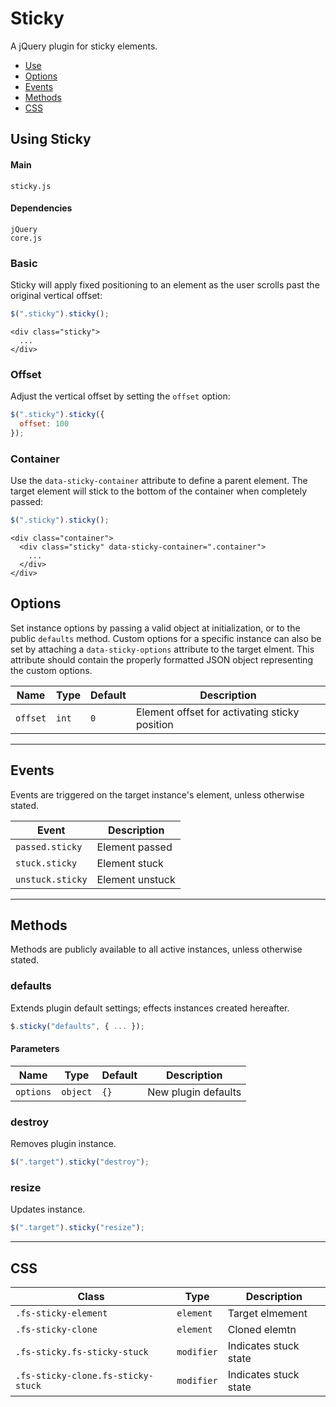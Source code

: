 # Sticky

A jQuery plugin for sticky elements.

<!-- HEADER END -->

<!-- NAV START -->

* [Use](#use)
* [Options](#options)
* [Events](#events)
* [Methods](#methods)
* [CSS](#css)

<!-- NAV END -->

<!-- DEMO BUTTON -->

<a name="use"></a>

## Using Sticky


#### Main

```markup
sticky.js
```


#### Dependencies

```markup
jQuery
core.js
```

### Basic

Sticky will apply fixed positioning to an element as the user scrolls past the original vertical offset:

```javascript
$(".sticky").sticky();
```

```markup
<div class="sticky">
  ...
</div>
```

### Offset

Adjust the vertical offset by setting the `offset` option:

```javascript
$(".sticky").sticky({
  offset: 100
});
```

### Container

Use the `data-sticky-container` attribute to define a parent element. The target element will stick to the bottom of the container when completely passed:

```javascript
$(".sticky").sticky();
```

```markup
<div class="container">
  <div class="sticky" data-sticky-container=".container">
    ...
  </div>
</div>
```



<a name="options"></a>

## Options

Set instance options by passing a valid object at initialization, or to the public `defaults` method. Custom options for a specific instance can also be set by attaching a `data-sticky-options` attribute to the target elment. This attribute should contain the properly formatted JSON object representing the custom options.

| Name | Type | Default | Description |
| --- | --- | --- | --- |
| `offset` | `int` | `0` | Element offset for activating sticky position |

<hr>
<a name="events"></a>

## Events

Events are triggered on the target instance's element, unless otherwise stated.

| Event | Description |
| --- | --- |
| `passed.sticky` | Element passed |
| `stuck.sticky` | Element stuck |
| `unstuck.sticky` | Element unstuck |

<hr>
<a name="methods"></a>

## Methods

Methods are publicly available to all active instances, unless otherwise stated.

### defaults

Extends plugin default settings; effects instances created hereafter.

```javascript
$.sticky("defaults", { ... });
```

#### Parameters

| Name | Type | Default | Description |
| --- | --- | --- | --- |
| `options` | `object` | `{}` | New plugin defaults |

### destroy

Removes plugin instance.

```javascript
$(".target").sticky("destroy");
```

### resize

Updates instance.

```javascript
$(".target").sticky("resize");
```

<hr>
<a name="css"></a>

## CSS

| Class | Type | Description |
| --- | --- | --- |
| `.fs-sticky-element` | `element` | Target elmement |
| `.fs-sticky-clone` | `element` | Cloned elemtn |
| `.fs-sticky.fs-sticky-stuck` | `modifier` | Indicates stuck state |
| `.fs-sticky-clone.fs-sticky-stuck` | `modifier` | Indicates stuck state |

